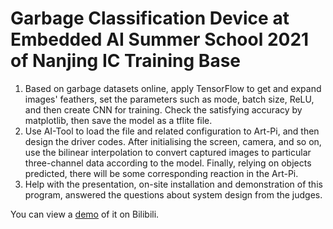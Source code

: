 # Garbage Classification Device at Embedded AI Summer School 2021 of Nanjing IC Training Base
1. Based on garbage datasets online, apply TensorFlow to get and expand images' feathers, set the parameters such as mode, batch size, ReLU, and then create CNN for training. Check the satisfying accuracy by matplotlib, then save the model as a tflite file.
2. Use AI-Tool to load the file and related configuration to Art-Pi, and then design the driver codes. After initialising the screen, camera, and so on, use the bilinear interpolation to convert captured images to particular three-channel data according to the model. Finally, relying on objects predicted, there will be some corresponding reaction in the Art-Pi.
3. Help with the presentation, on-site installation and demonstration of this program, answered the questions about system design from the judges.

You can view a [demo](https://www.bilibili.com/video/BV1fg411K7kh?spm_id_from=333.33.dynamic.content.click) of it on Bilibili.
